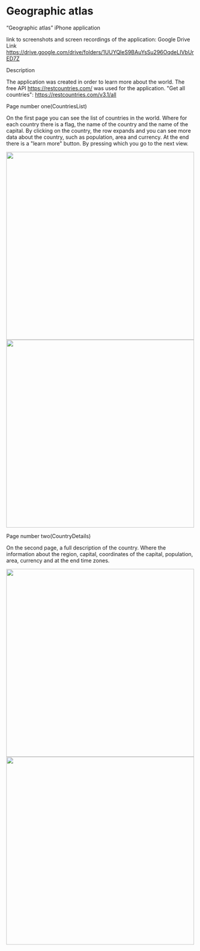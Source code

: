 # Geographic atlas
“Geographic atlas” iPhone application

link to screenshots and screen recordings of the application:
Google Drive Link
https://drive.google.com/drive/folders/1UUYQleS9BAuYsSu296OqdeLIVbUrED7Z

Description

The application was created in order to learn more about the world. The free API https://restcountries.com/ was used for the application. "Get all countries": https://restcountries.com/v3.1/all

Page number one(CountriesList)

On the first page you can see the list of countries in the world. Where for each country there is a flag, the name of the country and the name of the capital. By clicking on the country, the row expands and you can see more data about the country, such as population, area and currency. At the end there is a "learn more" button. By pressing which you go to the next view.

<img src= "https://github.com/diasatudinov/Geographic-atlas/assets/64367635/fdbe5964-4452-46ba-b282-09a32f7bd05a" height="500">     
<img src= "https://github.com/diasatudinov/Geographic-atlas/assets/64367635/1179db8a-1505-4009-8ad1-092d2252fc10" height="500">

Page number two(CountryDetails)

On the second page, a full description of the country. Where the information about the region, capital, coordinates of the capital, population, area, currency and at the end time zones.

<img src= "https://github.com/diasatudinov/Geographic-atlas/assets/64367635/8024e922-5df9-44ef-b4b9-feedc2444e14" height="500">
<img src= "https://github.com/diasatudinov/Geographic-atlas/assets/64367635/55defe80-840a-4a58-ade5-dd26f352884e" height="500">





